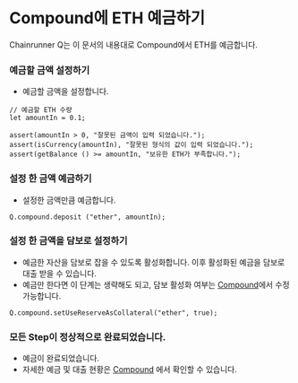 ```meta-Currency
```

# Compound에 ETH 예금하기

Chainrunner Q는 이 문서의 내용대로 Compound에서 ETH를 예금합니다.

### 예금할 금액 설정하기

- 예금할 금액을 설정합니다.

```input ETH
// 예금할 ETH 수량
let amountIn = 0.1;
```

```input-Verify
assert(amountIn > 0, "잘못된 금액이 입력 되었습니다.");
assert(isCurrency(amountIn), "잘못된 형식의 값이 입력 되었습니다.");
assert(getBalance () >= amountIn, "보유한 ETH가 부족합니다.");
```

### 설정 한 금액 예금하기

- 설정한 금액만큼 예금합니다.

```taster
Q.compound.deposit ("ether", amountIn);
```

### 설정 한 금액을 담보로 설정하기

- 예금한 자산을 담보로 잡을 수 있도록 활성화합니다. 이후 활성화된 예금을 담보로 대출 받을 수 있습니다.
- 예금만 한다면 이 단계는 생략해도 되고, 담보 활성화 여부는 [Compound](https://app.compound.finance/)에서 수정 가능합니다.

```taster
Q.compound.setUseReserveAsCollateral("ether", true);
```

### 모든 Step이 정상적으로 완료되었습니다.

- 예금이 완료되었습니다.
- 자세한 예금 및 대출 현황은 [Compound](https://app.compound.finance/) 에서 확인할 수 있습니다.
